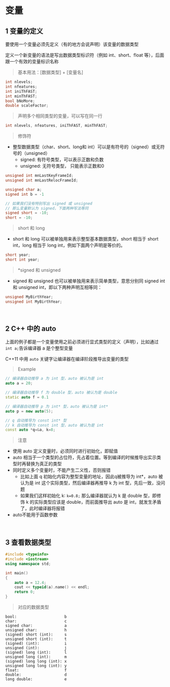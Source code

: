 &emsp;
# 变量

## 1 变量的定义
要使用一个变量必须先定义（有的地方会说声明）该变量的数据类型

定义一个新变量的语法是写出数据类型标识符（例如 int、short、float 等），后面跟一个有效的变量标识名称

>基本用法：[数据类型] + [变量名]
```c++
int nlevels;
int nfeatures;
int iniThFAST;
int minThFAST;
bool bNoMore;
double scaleFactor;
```

>声明多个相同类型的变量，可以写在同一行
```c++
int nlevels, nfeatures, iniThFAST, minThFAST;
```

>修饰符
- 整型数据类型（char、short、long和 int）可以是有符号的（signed）或无符号的（unsigned）
  - signed: 有符号类型，可以表示正数和负数
  - unsigned: 无符号类型， 只能表示正数和0
```c++
unsigned int mnLastKeyFrameId;
unsigned int mnLastRelocFrameId;

unsigned char a;
signed int b = -1

// 如果我们没有特别写出 signed 或 unsigned
// 那么变量默认为 signed，下面两种写法等同
signed short = -10;
short = -10;
```

>short 和 long 
- short 和 long 可以被单独用来表示整型基本数据类型，short 相当于 short int，long 相当于 long int，例如下面两个声明是等价的。
```c++
short year;
short int year;
```

>*signed 和 unsigned
- signed 和 unsigned 也可以被单独用来表示简单类型，意思分别同 signed int 和 unsigned int，即以下两种声明互相等同：
```c++
unsigned MyBirthYear;
unsigned int MyBirthYear;
```

&emsp;
## 2 C++ 中的 auto
上面的例子都是一个变量使用之前必须进行显式类型的定义（声明），比如通过 `int a;`告诉编译器 a 是个整型变量  

C++11 中用 `auto` 关键字让编译器在编译阶段推导出变量的类型

>Example
```c++
// 编译器自动推导 a 为 int 型，auto 被认为是 int
auto a = 20;    

// 编译器自动推导 f 为 double 型，auto 被认为是 double
static auto f = 0.1    

// 编译器自动推导 p 为 int* 型，auto 被认为是 int*
auto p = new auto(5);  

// q 自动推导为 const int* 型
// k 自动推导为 const int 型，auto 被认为是 int
const auto *q=&a, k=8; 
```

>注意
- 使用 auto 定义变量时，必须同时进行初始化，即赋值
- auto 相当于一个类型的占位符，先占着位置。等到编译的时候推导出实示类型时再替换为真正的类型
- 同时定义多个变量时，不能产生二义性，否则报错
    - 比如上面 q 初始化内容为整型变量的地址，因此q被推导为 int*，auto 被认为是 int 这个实际类型，然后编译器再推导 k 为 int 型，先后一致，没问题
    - 如果我们这样初始化 k∶ `k=0.8;` 那么编译器就认为 k 是 double 型，即修饰 k 的实际类型应该是 double，而前面推导出 auto 是 int，就发生矛盾了，此时编译器将报错
- auto不能用于函数参数


&emsp;
## 3 查看数据类型
```c++
#include <typeinfo>
#include <iostream>
using namespace std;

int main()
{
    auto a = 12.4;
    cout << typeid(a).name() << endl;
    return 0;
}
```

>对应的数据类型
```
bool:                     b
char:                     c
signed char:              a
unsigned char:            h
(signed) short (int):     s
unsigned short (int):     t
(signed) (int):           i
unsigned (int):           j
(signed) long (int):      l
unsigned long (int):      m
(signed) long long (int): x
unsigned long long (int): y
float:                    f
double:                   d
long double:              e
```
